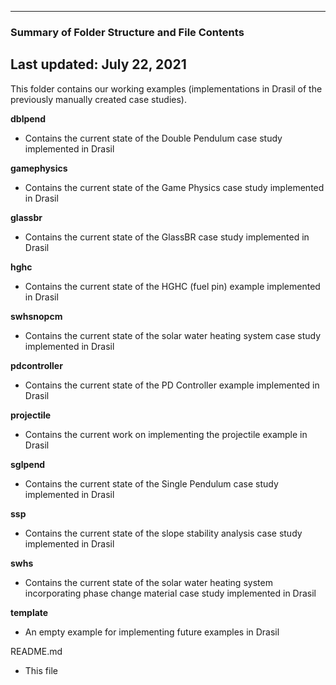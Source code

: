 --------------------------------------------------
### Summary of Folder Structure and File Contents
Last updated: July 22, 2021
--------------------------------------------------

This folder contains our working examples (implementations in Drasil of the previously manually created case studies).

**dblpend**
  - Contains the current state of the Double Pendulum case study implemented in Drasil

**gamephysics**
  - Contains the current state of the Game Physics case study implemented in Drasil

**glassbr**
  - Contains the current state of the GlassBR case study implemented in Drasil
  
**hghc**
  - Contains the current state of the HGHC (fuel pin) example implemented in Drasil
  
**swhsnopcm**
  - Contains the current state of the solar water heating system case study implemented in Drasil

**pdcontroller**
  - Contains the current state of the PD Controller example implemented in Drasil

**projectile**
  - Contains the current work on implementing the projectile example in Drasil

**sglpend**
  - Contains the current state of the Single Pendulum case study implemented in Drasil

**ssp**
  - Contains the current state of the slope stability analysis case study implemented in Drasil
  
**swhs**
  - Contains the current state of the solar water heating system incorporating phase change material case study implemented in Drasil

**template**
  - An empty example for implementing future examples in Drasil

README.md
  - This file
